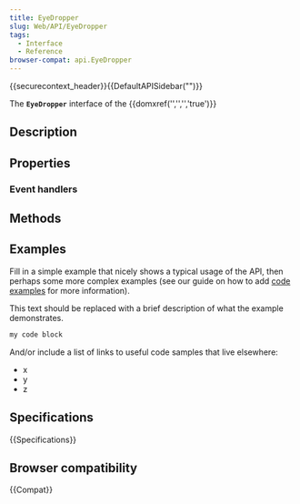 ```yaml
---
title: EyeDropper
slug: Web/API/EyeDropper
tags:
  - Interface
  - Reference
browser-compat: api.EyeDropper
---
```

{{securecontext_header}}{{DefaultAPISidebar("")}}

The **`EyeDropper`** interface of the {{domxref('','','','true')}} 

## Description

 

## Properties



### Event handlers



## Methods



## Examples

Fill in a simple example that nicely shows a typical usage of the API, then perhaps some more complex examples (see our guide on how to add [code examples](/en-US/docs/MDN/Contribute/Structures/Code_examples) for more information).

This text should be replaced with a brief description of what the example demonstrates.

```js
my code block
```

And/or include a list of links to useful code samples that live elsewhere:

*   x
*   y
*   z

## Specifications

{{Specifications}}

## Browser compatibility

{{Compat}}

